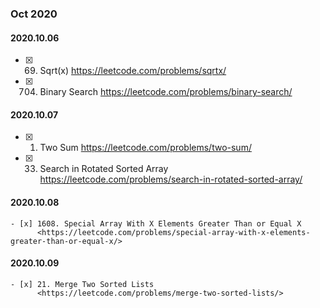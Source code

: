 ### **Oct 2020**

#### 2020.10.06
   - [x] 69. Sqrt(x)
         <https://leetcode.com/problems/sqrtx/>
   - [x] 704. Binary Search
         <https://leetcode.com/problems/binary-search/>

#### 2020.10.07
   - [x] 1. Two Sum
         <https://leetcode.com/problems/two-sum/>
   - [x] 33. Search in Rotated Sorted Array
         <https://leetcode.com/problems/search-in-rotated-sorted-array/>

#### 2020.10.08
    - [x] 1608. Special Array With X Elements Greater Than or Equal X
          <https://leetcode.com/problems/special-array-with-x-elements-greater-than-or-equal-x/>

#### 2020.10.09
    - [x] 21. Merge Two Sorted Lists
          <https://leetcode.com/problems/merge-two-sorted-lists/>
